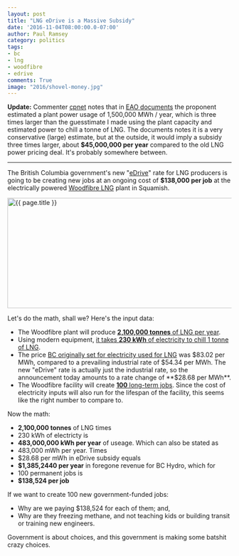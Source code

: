 ```yaml
---
layout: post
title: "LNG eDrive is a Massive Subsidy"
date: '2016-11-04T08:00:00.0-07:00'
author: Paul Ramsey
category: politics
tags:
- bc
- lng
- woodfibre
- edrive
comments: True
image: "2016/shovel-money.jpg"
---
```


**Update:** Commenter [cpnet](http://disq.us/p/1dehojr) notes that in [EAO documents](http://a100.gov.bc.ca/appsdata/epic/documents/p408/d38525/1421094277856_KQQVJ0PJSG1lcH9LDD8L1J0CQhQw7NgD32kZQsvpHsxWNdyq1qCg!1378338455!1421086505978.pdf#page=19) the proponent estimated a plant power usage of 1,500,000 MWh / year, which is three times larger than the guesstimate I made using the plant capacity and estimated power to chill a tonne of LNG. The documents notes it is a very conservative (large) estimate, but at the outside, it would imply a subsidy three times larger, about **$45,000,000 per year** compared to the old LNG power pricing deal. It's probably somewhere between.

----------

The British Columbia government's new "[eDrive](https://news.gov.bc.ca/releases/2016PREM0133-002280)" rate for LNG producers is going to be creating new jobs at an ongoing cost of **$138,000 per job** at the electrically powered [Woodfibre LNG](http://www.woodfibrelng.ca/) plant in Squamish.

<img src="{{ site.images }}{{ page.image }}" alt='{{ page.title }}' width="623" height="248" />

Let's do the math, shall we? Here's the input data:

* The Woodfibre plant will produce [**2,100,000 tonnes** of LNG per year](http://squamish.ca/business-and-development/economic-development/projects-in-our-community/woodfibre-lng-community-committee/).
* Using modern equipment, [it takes **230 kWh** of electricity to chill 1 tonne of LNG](http://wernerantweiler.ca/blog.php?item=2014-11-11).
* The price [BC originally set for electricity used for LNG](http://www.bcenergyblog.com/2014/11/articles/general-renewable-energy/connecting-to-the-grid-bc-sets-rates-terms-for-lng-industry/) was $83.02 per MWh, compared to a prevailing industrial rate of $54.34 per MWh. The new "eDrive" rate is actually just the industrial rate, so the announcement today amounts to a rate change of **$28.68 per MWh**.
* The Woodfibre facility will create [**100** long-term jobs](https://news.gov.bc.ca/releases/2016PREM0133-002280). Since the cost of electricity inputs will also run for the lifespan of the facility, this seems like the right number to compare to.

Now the math:

* **2,100,000 tonnes** of LNG times
* 230 kWh of electricty is
* **483,000,000 kWh per year** of useage. Which can also be stated as
* 483,000 mWh per year. Times 
* $28.68 per mWh in eDrive subsidy equals
* **$1,385,2440 per year** in foregone revenue for BC Hydro, which for
* 100 permanent jobs is
* **$138,524 per job**

If we want to create 100 new government-funded jobs:

* Why are we paying $138,524 for each of them; and,
* Why are they freezing methane, and not teaching kids or building transit or training new engineers.

Government is about choices, and this government is making some batshit crazy choices.

